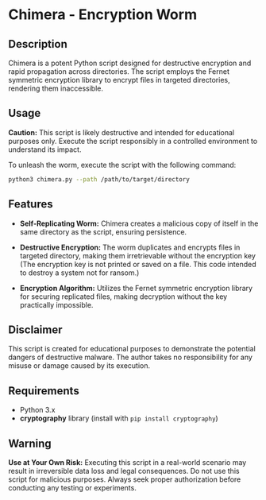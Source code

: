 # Chimera - Encryption Worm

## Description
Chimera is a potent Python script designed for destructive encryption and rapid propagation across directories. The script employs the Fernet symmetric encryption library to encrypt files in targeted directories, rendering them inaccessible.

## Usage
**Caution:** This script is likely destructive and intended for educational purposes only. Execute the script responsibly in a controlled environment to understand its impact.

To unleash the worm, execute the script with the following command:

```bash
python3 chimera.py --path /path/to/target/directory
```

## Features
- **Self-Replicating Worm:** Chimera creates a malicious copy of itself in the same directory as the script, ensuring persistence.
  
- **Destructive Encryption:** The worm duplicates and encrypts files in targeted directory, making them irretrievable without the encryption key (The encryption key is not printed or saved on a file. This code intended to destroy a system not for ransom.)

- **Encryption Algorithm:** Utilizes the Fernet symmetric encryption library for securing replicated files, making decryption without the key practically impossible.

## Disclaimer
This script is created for educational purposes to demonstrate the potential dangers of destructive malware. The author takes no responsibility for any misuse or damage caused by its execution.

## Requirements
- Python 3.x
- **cryptography** library (install with `pip install cryptography`)

## Warning
**Use at Your Own Risk:** Executing this script in a real-world scenario may result in irreversible data loss and legal consequences. Do not use this script for malicious purposes. Always seek proper authorization before conducting any testing or experiments.
